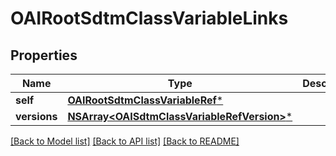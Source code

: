 # OAIRootSdtmClassVariableLinks

## Properties
Name | Type | Description | Notes
------------ | ------------- | ------------- | -------------
**self** | [**OAIRootSdtmClassVariableRef***](OAIRootSdtmClassVariableRef.md) |  | [optional] 
**versions** | [**NSArray&lt;OAISdtmClassVariableRefVersion&gt;***](OAISdtmClassVariableRefVersion.md) |  | [optional] 

[[Back to Model list]](../README.md#documentation-for-models) [[Back to API list]](../README.md#documentation-for-api-endpoints) [[Back to README]](../README.md)


